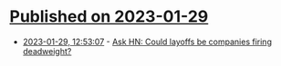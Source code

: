 # [Published on 2023-01-29](index.md)

* [2023-01-29, 12:53:07](https://news.ycombinator.com/item?id=34567632) - [Ask HN: Could layoffs be companies firing deadweight?](https://news.ycombinator.com/item?id=34567632)
